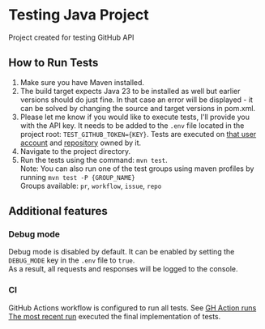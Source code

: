 # Testing Java Project

Project created for testing GitHub API

## How to Run Tests
1. Make sure you have Maven installed. 
2. The build target expects Java 23 to be installed as well but earlier versions should do just fine. In that case an error will be displayed - it can be solved by changing the source and target versions in pom.xml.
3. Please let me know if you would like to execute tests, I'll provide you with the API key. It needs to be added to the `.env` file located in the project root: `TEST_GITHUB_TOKEN={KEY}`. Tests are executed on [that user account](https://github.com/MattsTestAccount-dev) and [repository](https://github.com/MattsTestAccount-dev/testing-repo) owned by it. <br>
4. Navigate to the project directory.
5. Run the tests using the command: `mvn test`. <br>
   Note: You can also run one of the test groups using maven profiles by running `mvn test -P {GROUP_NAME}` <br>
   Groups available: `pr`, `workflow`, `issue`, `repo`


## Additional features
### Debug mode
Debug mode is disabled by default. It can be enabled by setting the `DEBUG_MODE` key in the `.env` file to `true`. <br> As a result, all requests and responses will be logged to the console.

### CI
GitHub Actions workflow is configured to run all tests. See [GH Action runs](https://github.com/matgalkowski/github-testing-java/actions) <br>
[The most recent run](https://github.com/matgalkowski/github-testing-java/actions/runs/12976884346) executed the final implementation of tests.
